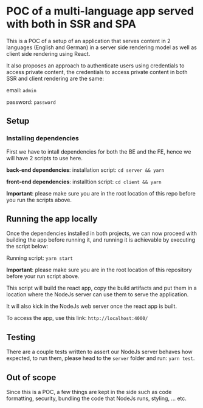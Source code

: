 # POC of a multi-language app served with both in SSR and SPA

This is a POC of a setup of an application that serves content in 2 languages (English and German) in a server side rendering model as well as client side rendering using React.

It also proposes an approach to authenticate users using credentials to access private content, the credentials to access private content in both SSR and client rendering are the same:

email: `admin`

password: `password`

## Setup

### Installing dependencies

First we have to intall dependencies for both the BE and the FE, hence we will have 2 scripts to use here.

**back-end dependencies**: installation script: `cd server && yarn`

**front-end dependencies**: installtion script: `cd client && yarn`

**Important**: please make sure you are in the root location of this repo before you run the scripts above.

## Running the app locally

Once the dependencies installed in both projects, we can now proceed with building the app before running it, and running it is achievable by executing the script below:

Running script: `yarn start`

**Important**: please make sure you are in the root location of this repository before your run script above.

This script will build the react app, copy the build artifacts and put them in a location where the NodeJs server can use them to serve the application.

It will also kick in the NodeJs web server once the react app is built.

To access the app, use this link: `http://localhost:4000/`

## Testing

There are a couple tests written to assert our NodeJs server behaves how expected, to run them, please head to the `server` folder and run: `yarn test`.

## Out of scope

Since this is a POC, a few things are kept in the side such as code formatting, security, bundling the code that NodeJs runs, styling, ... etc.